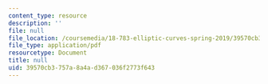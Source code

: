```yaml
---
content_type: resource
description: ''
file: null
file_location: /coursemedia/18-783-elliptic-curves-spring-2019/39570cb3757a8a4ad367036f2773f643_MIT18_783S19_lec1.pdf
file_type: application/pdf
resourcetype: Document
title: null
uid: 39570cb3-757a-8a4a-d367-036f2773f643
---
```

